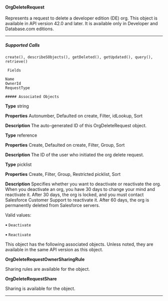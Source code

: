 #### OrgDeleteRequest

Represents a request to delete a developer edition (DE) org. This object is available in API version 42.0 and later. It is available only in
Developer and Database.com editions.


-----

##### Supported Calls
```
create(), describeSObjects(), getDeleted(), getUpdated(), query(), retrieve()

 Fields

```
```
Name
OwnerId
RequestType

##### Associated Objects

```

**Type**
string

**Properties**
Autonumber, Defaulted on create, Filter, idLookup, Sort

**Description**
The auto-generated ID of this OrgDeleteRequest object.

**Type**
reference

**Properties**
Create, Defaulted on create, Filter, Group, Sort

**Description**
The ID of the user who initiated the org delete request.

**Type**
picklist

**Properties**
Create, Filter, Group, Restricted picklist, Sort

**Description**
Specifies whether you want to deactivate or reactivate the org. When you
deactivate an org, you have 30 days to change your mind and reactivate it. After
30 days, the org is locked, and you must contact Salesforce Customer Support
to reactivate it. After 60 days, the org is permanently deleted from Salesforce
servers.

Valid values:

**•** `Deactivate`

**•** `Reactivate`


This object has the following associated objects. Unless noted, they are available in the same API version as this object.

**OrgDeleteRequestOwnerSharingRule**

Sharing rules are available for the object.

**OrgDeleteRequestShare**

Sharing is available for the object.


-----
